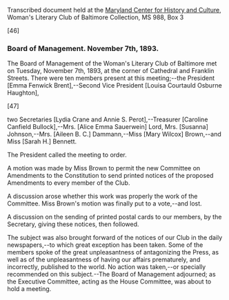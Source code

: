 Transcribed document held at the [Maryland Center for History and Culture](http://mdhs.org/), Woman's Literary Club of Baltimore Collection, MS 988, Box 3

[46]

### Board of Management. November 7th, 1893. 

The Board of Management of the Woman's Literary Club of Baltimore met on Tuesday, November 7th, 1893, at the corner of Cathedral and Franklin Streets. There were ten members present at this meeting;--the President [Emma Fenwick Brent],--Second Vice President [Louisa Courtauld Osburne Haughton],

[47]

two Secretaries [Lydia Crane and Annie S. Perot],--Treasurer [Caroline Canfield Bullock],--Mrs. [Alice Emma Sauerwein] Lord, Mrs. [Susanna] Johnson,--Mrs. [Aileen B. C.] Dammann,--Miss [Mary Wilcox] Brown,--and Miss [Sarah H.] Bennett.

The President called the meeting to order.

A motion was made by Miss Brown to permit the new Committee on Amendments to the Constitution to send printed notices of the proposed Amendments to every member of the Club.

A discussion arose whether this work was properly the work of the Committee. Miss Brown's motion was finally put to a vote,--and lost.

A discussion on the sending of printed postal cards to our members, by the Secretary, giving these notices, then followed.

The subject was also brought forward of the notices of our Club in the daily newspapers,--to which great exception has been taken. Some of the members spoke of the great unpleasantness of antagonizing the Press, as well as of the unpleasantness of having our affairs prematurely, and incorrectly, published to the world. No action was taken,--or specially recommended on this subject.--The Board of Management adjourned; as the Executive Committee, acting as the House Committee, was about to hold a meeting.